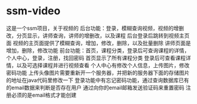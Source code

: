# ssm-video
这是一个ssm项目，关于视频的
后台功能：登录，模糊查询视频，视频的增删改，分页显示，讲师查询，讲师的增删改，以及课程
后台登录后跳转到视频主页面
视频的主页面提供了模糊查询，增加，修改，删除，以及批量删除
讲师页面是增加，删除，修改功能
前台功能：首页，课程分类，登录后可查询课程的详情，个人中心，登录，注册，找回密码
首页显示了所有课程分类
登录后可查看课程详情，以及可选择课程并进行视频查看
个人中心有修改个人信息，上传图片，修改密码功能
上传头像图片需要重新开一个服务器，并把新的服务器下面的存储图片的地址在java代码里修改一下
登录功能中有忘记密码功能，通过查询数据库已有的email数据来判断是否存在用户
通过向你的email邮箱发送验证码来重置密码
注册必须的是email格式才能创建
